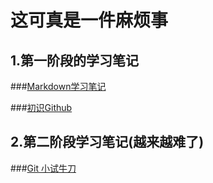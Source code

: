 # 这可真是一件麻烦事 

## 1.第一阶段的学习笔记

###[Markdown学习笔记](https://githubfast.com/Bulonte/Tasks/blob/main/Markdown学习笔记（常用语法）.md)

###[初识Github](https://githubfast.com/Bulonte/Tasks/blob/main/Github学习笔记.md)

## 2.第二阶段学习笔记(越来越难了)

###[Git 小试牛刀](https://githubfast.com/Bulonte/Tasks/blob/main/Git的一些常用指令.md)

